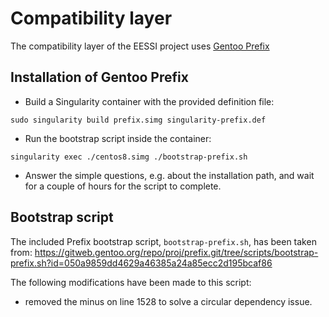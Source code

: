 # Compatibility layer

The compatibility layer of the EESSI project uses [Gentoo Prefix](https://wiki.gentoo.org/wiki/Project:Prefix)

## Installation of Gentoo Prefix

- Build a Singularity container with the provided definition file:
```
sudo singularity build prefix.simg singularity-prefix.def
```

- Run the bootstrap script inside the container:
```
singularity exec ./centos8.simg ./bootstrap-prefix.sh
```

- Answer the simple questions, e.g. about the installation path, and wait 
for a couple of hours for the script to complete.

## Bootstrap script
The included Prefix bootstrap script, `bootstrap-prefix.sh`, has been taken from:
https://gitweb.gentoo.org/repo/proj/prefix.git/tree/scripts/bootstrap-prefix.sh?id=050a9859dd4629a46385a24a85ecc2d195bcaf86

The following modifications have been made to this script:
- removed the minus on line 1528 to solve a circular dependency issue.

